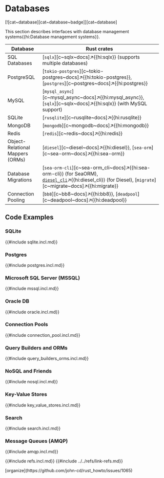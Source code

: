 # Databases

[![cat~database][cat~database~badge]][cat~database]

This section describes interfaces with database management systems{{hi:Database management systems}}.

| Database | Rust crates |
|---|---|
| SQL Databases | [`sqlx`][c~sqlx~docs]↗{{hi:sqlx}} (supports multiple databases) |
| PostgreSQL | [`tokio-postgres`][c~tokio-postgres~docs]↗{{hi:tokio-postgres}}, [`postgres`][c~postgres~docs]↗{{hi:postgres}} |
| MySQL | [`mysql_async`][c~mysql_async~docs]↗{{hi:mysql_async}}, [`sqlx`][c~sqlx~docs]↗{{hi:sqlx}} (with MySQL support) |
| SQLite | [`rusqlite`][c~rusqlite~docs]↗{{hi:rusqlite}} |
| MongoDB | [`mongodb`][c~mongodb~docs]↗{{hi:mongodb}} |
| Redis | [`redis`][c~redis~docs]↗{{hi:redis}} |
| Object-Relational Mappers (ORMs) | [`diesel`][c~diesel~docs]↗{{hi:diesel}}, [`sea-orm`][c~sea-orm~docs]↗{{hi:sea-orm}} |
| Database Migrations | [`sea-orm-cli`][c~sea-orm_cli~docs]↗{{hi:sea-orm-cli}} (for SeaORM), [`diesel_cli`](https://docs.rs/crate/diesel_cli/latest)↗{{hi:diesel_cli}} (for Diesel), [`migrate`][c~migrate~docs]↗{{hi:migrate}} |
| Connection Pooling | [`bb8`][c~bb8~docs]↗{{hi:bb8}}, [`deadpool`][c~deadpool~docs]↗{{hi:deadpool}} |

## Code Examples

### SQLite

{{#include sqlite.incl.md}}

### Postgres

{{#include postgres.incl.md}}

### Microsoft SQL Server (MSSQL)

{{#include mssql.incl.md}}

### Oracle DB

{{#include oracle.incl.md}}

### Connection Pools

{{#include connection_pool.incl.md}}

### Query Builders and ORMs

{{#include query_builders_orms.incl.md}}

### NoSQL and Friends

{{#include nosql.incl.md}}

### Key-Value Stores

{{#include key_value_stores.incl.md}}

### Search

{{#include search.incl.md}}

### Message Queues (AMQP)

{{#include amqp.incl.md}}

{{#include refs.incl.md}}
{{#include ../../refs/link-refs.md}}

<div class="hidden">
[organize](https://github.com/john-cd/rust_howto/issues/1065)
</div>
